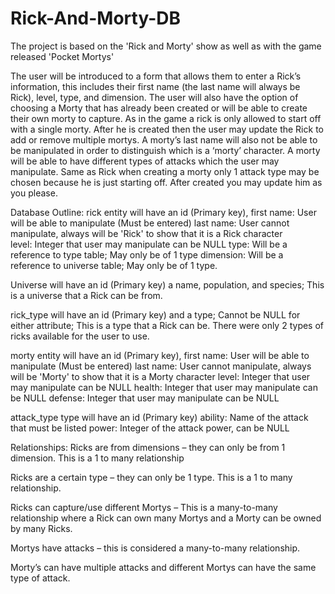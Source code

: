 ﻿# Rick-And-Morty-DB

The project is based on the 'Rick and Morty' show as well as with the game released 'Pocket Mortys'

The user will be introduced to a form that allows them to enter a Rick’s information, this includes their first name (the last name will always be Rick), level, type, and dimension. The user will also have the option of choosing a Morty that has already been created or will be able to create their own morty to capture. As in the game a rick is only allowed to start off with a single morty. After he is created then the user may update the Rick to add or remove multiple mortys.
A morty’s last name will also not be able to be manipulated in order to distinguish which is a ‘morty’ character. A morty will be able to have different types of attacks which the user may manipulate. Same as Rick when creating a morty only 1 attack type may be chosen because he is just starting off. After created you may update him as you please.

Database Outline:
rick entity will have an id (Primary key),
	first name: User will be able to manipulate (Must be entered)
	last name: User cannot manipulate, always will be 'Rick' to show that it is a
		Rick character	
	level: Integer that user may manipulate can be NULL
	type: Will be a reference to type table; May only be of 1 type
	dimension: Will be a reference to universe table; May only be of 1 type. 

Universe will have an id (Primary key) a name, population, and species; This is a 	universe that a Rick can be from.

rick_type will have an id (Primary key) and a type; Cannot be NULL for either 	attribute; This is a type that a Rick can be. There were only 2 types of 	ricks available for the user to use.

morty entity will have an id (Primary key),
	first name: User will be able to manipulate (Must be entered)
	last name: User cannot manipulate, always will be 'Morty' to show that it is 		a Morty character
	level: Integer that user may manipulate can be NULL
	health: Integer that user may manipulate can be NULL
	defense: Integer that user may manipulate can be NULL

attack_type type will have an id (Primary key)
	ability: Name of the attack that must be listed
	power: Integer of the attack power, can be NULL

Relationships:
Ricks are from dimensions – they can only be from 1 dimension. This is a 1
to many relationship

Ricks are a certain type – they can only be 1 type. This is a 1 to many
relationship.

Ricks can capture/use different Mortys – This is a many-to-many relationship
	where a Rick can own many Mortys and a Morty can be owned by many Ricks.
	
Mortys have attacks – this is considered a many-to-many relationship.

Morty’s can have multiple attacks and different Mortys can have the same type of attack.
